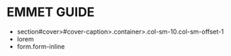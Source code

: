 # EMMET GUIDE

* section#cover>#cover-caption>.container>.col-sm-10.col-sm-offset-1
* lorem
* form.form-inline
